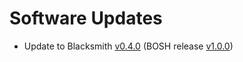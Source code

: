 # Software Updates

- Update to Blacksmith [v0.4.0][bs] (BOSH release [v1.0.0][bosh])

[bs]:   https://github.com/blacksmith-community/blacksmith/releases/tag/v0.4.0
[bosh]: https://github.com/blacksmith-community/blacksmith-boshrelease/releases/tag/v1.0.0
